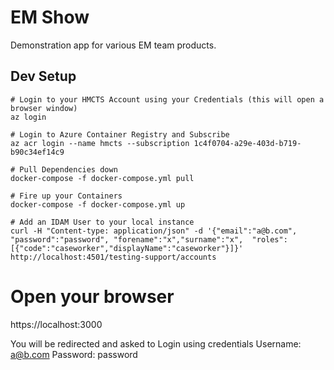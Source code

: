 # EM Show

Demonstration app for various EM team products.

## Dev Setup

```
# Login to your HMCTS Account using your Credentials (this will open a browser window)
az login

# Login to Azure Container Registry and Subscribe
az acr login --name hmcts --subscription 1c4f0704-a29e-403d-b719-b90c34ef14c9

# Pull Dependencies down
docker-compose -f docker-compose.yml pull

# Fire up your Containers
docker-compose -f docker-compose.yml up

# Add an IDAM User to your local instance
curl -H "Content-type: application/json" -d '{"email":"a@b.com", "password":"password", "forename":"x","surname":"x",  "roles":[{"code":"caseworker","displayName":"caseworker"}]}' http://localhost:4501/testing-support/accounts
```
# Open your browser
https://localhost:3000

You will be redirected and asked to Login using credentials Username: a@b.com Password: password
